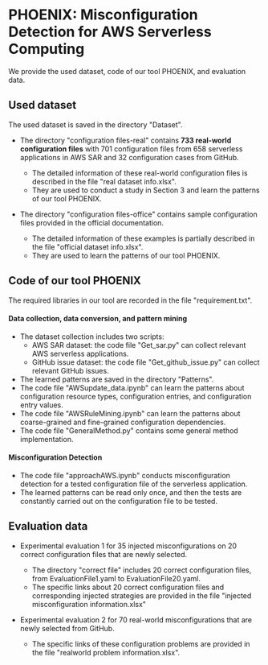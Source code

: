 # PHOENIX: Misconfiguration Detection for AWS Serverless Computing

We provide the used dataset, code of our tool PHOENIX, and evaluation data.


## Used dataset

The used dataset is saved in the directory "Dataset".

- The directory "configuration files-real" contains **733 real-world configuration files** with 701 configuration files from 658 serverless applications in AWS SAR and 32 configuration cases from GitHub.
    - The detailed information of these real-world configuration files is described in the file "real dataset info.xlsx".
    - They are used to conduct a study in Section 3 and learn the patterns of our tool PHOENIX.

- The directory "configuration files-office" contains sample configuration files provided in the official documentation.
    - The detailed information of these examples is partially described in the file "official dataset info.xlsx".
    - They are used to learn the patterns of our tool PHOENIX.



## Code of our tool PHOENIX

The required libraries in our tool are recorded in the file "requirement.txt". 

#### Data collection, data conversion, and pattern mining

- The dataset collection includes two scripts:
    - AWS SAR dataset: the code file "Get_sar.py" can collect relevant AWS serverless applications.
    - GitHub issue dataset: the code file "Get_github_issue.py" can collect relevant GitHub issues.
- The learned patterns are saved in the directory "Patterns".
- The code file "AWSupdate_data.ipynb" can learn the patterns about configuration resource types, configuration entries, and configuration entry values.
- The code file "AWSRuleMining.ipynb" can learn the patterns about coarse-grained and fine-grained configuration dependencies.
- The code file "GeneralMethod.py" contains some general method implementation.

#### Misconfiguration Detection

- The code file "approachAWS.ipynb" conducts misconfiguration detection for a tested configuration file of the serverless application.
- The learned patterns can be read only once, and then the tests are constantly carried out on the configuration file to be tested.



## Evaluation data


- Experimental evaluation 1 for 35 injected misconfigurations on 20 correct configuration files that are newly selected.
    - The directory "correct file" includes 20 correct configuration files, from EvaluationFile1.yaml to EvaluationFile20.yaml.
    - The specific links about 20 correct configuration files and corresponding injected strategies are provided in the file "injected misconfiguration information.xlsx"


- Experimental evaluation 2 for 70 real-world misconfigurations that are newly selected from GitHub. 
    - The specific links of these configuration problems are provided in the file "realworld problem information.xlsx".

